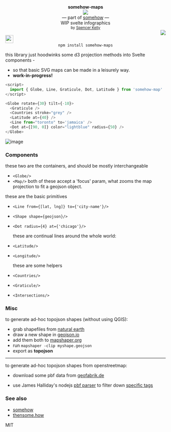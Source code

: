 <div align="center">
  <div><b>somehow-maps</b></div>
  <img src="https://user-images.githubusercontent.com/399657/68222691-6597f180-ffb9-11e9-8a32-a7f38aa8bded.png"/>
  <div>— part of <a href="https://github.com/spencermountain/somehow">somehow</a> —</div>
  <div>WIP svelte infographics</div>
  <div align="center">
    <sub>
      by
      <a href="https://spencermounta.in/">Spencer Kelly</a> 
    </sub>
  </div>
</div>
<div align="right">
  <a href="https://npmjs.org/package/somehow-maps">
    <img src="https://img.shields.io/npm/v/somehow-maps.svg?style=flat-square" />
  </a>
</div>
<img height="25px" src="https://user-images.githubusercontent.com/399657/68221862-17ceb980-ffb8-11e9-87d4-7b30b6488f16.png"/>

<div align="center">
  <code>npm install somehow-maps</code>
</div>

this library just hoodwinks some d3 projection methods into Svelte components -

- so that basic SVG maps can be made in a leisurely way.
- **work-in-progress!**

```js
<script>
  import { Globe, Line, Graticule, Dot, Latitude } from 'somehow-map'
</script>

<Globe rotate={30} tilt={-10}>
  <Graticule />
  <Countries stroke="grey" />
  <Latitude at={40} />
  <Line from="toronto" to='jamaica' />
  <Dot at={[90, 0]} color="lightblue" radius={50} />
</Globe>
```

![image](https://user-images.githubusercontent.com/399657/92409352-494f6e80-f10e-11ea-82cf-51c8bdc8e4c0.png)

### Components

these two are the containers, and should be mostly interchangeable

- `<Globe/>`
- `<Map/>`
  both of these accept a 'focus' param, what zooms the map projection to fit a geojson object.

these are the basic primitives

- `<Line from={[lat, lng]} to={'city-name'}/>`
- `<Shape shape={geojson}/>`
- `<Dot radius={4} at={'chicago'}/>`

  these are continual lines around the whole world:

- `<Latitude/>`
- `<Longitude/>`

  these are some helpers

- `<Countries/>`
- `<Graticule/>`
- `<Intersections/>`

### Misc

to generate ad-hoc topojson shapes (without using QGIS):

- grab shapefiles from [natural earth](https://www.naturalearthdata.com/downloads/)
- draw a new shape in [geojson.io](http://geojson.io)
- add them both to [mapshaper.org](https://mapshaper.org/)
- run `mapshaper -clip myshape.geojson`
- export as **topojson**

---

to generate ad-hoc topojson shapes from openstreetmap:

- download some pbf data from [geofabrik.de](http://download.geofabrik.de/)

- use James Halliday's nodejs [pbf parser](https://github.com/substack/osm-pbf-parser) to filter down [specific tags](https://wiki.openstreetmap.org/wiki/Key:amenity)

### See also

- [somehow](https://github.com/spencermountain/somehow)
- [thensome.how](https://thensome.how)

MIT
